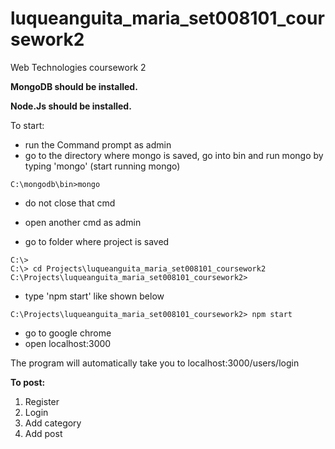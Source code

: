 # luqueanguita_maria_set008101_coursework2
Web Technologies coursework 2


**MongoDB should be installed.**

**Node.Js should be installed.**

To start:
- run the Command prompt as admin
- go to the directory where mongo is saved, go into bin and run mongo by typing 'mongo' (start running mongo) 
```
C:\mongodb\bin>mongo
```
- do not close that cmd

- open another cmd as admin
- go to folder where project is saved 
```
C:\>
C:\> cd Projects\luqueanguita_maria_set008101_coursework2
C:\Projects\luqueanguita_maria_set008101_coursework2>
```

- type 'npm start' like shown below

```
C:\Projects\luqueanguita_maria_set008101_coursework2> npm start
```

- go to google chrome
- open localhost:3000

The program will automatically take you to localhost:3000/users/login

**To post:**
1. Register
2. Login
3. Add category
4. Add post

